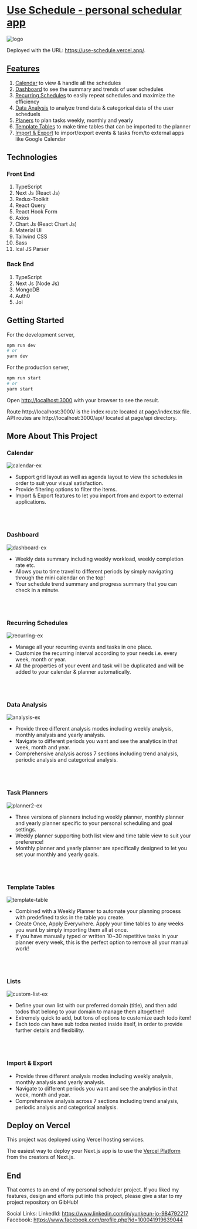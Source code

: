 # [Use Schedule - personal schedular app](https://use-schedule.vercel.app/)
![logo](https://user-images.githubusercontent.com/86972879/176129570-9fb7c0a4-0629-4837-856c-a49a869ce22a.png)

Deployed with the URL: https://use-schedule.vercel.app/.

## [Features](https://use-schedule.vercel.app/about)

1. [Calendar](https://use-schedule.vercel.app/about#calendar) to view & handle all the schedules 
2. [Dashboard](https://use-schedule.vercel.app/about#dashboard) to see the summary and trends of user schedules
3. [Recurring Schedules](https://use-schedule.vercel.app/about#recurring-schedules) to easily repeat schedules and maximize the efficiency
4. [Data Analysis](https://use-schedule.vercel.app/about#data-analysis) to analyze trend data & categorical data of the user scheduels
5. [Planers](https://use-schedule.vercel.app/about#planner) to plan tasks weekly, monthly and yearly
6. [Template Tables](https://use-schedule.vercel.app/about#template-tables) to make time tables that can be imported to the planner
7. [Import & Export](https://use-schedule.vercel.app/about#import-export) to import/export events & tasks from/to external apps like Google Calendar

## Technologies

### Front End
1. TypeScript
2. Next Js (React Js)
3. Redux-Toolkit
4. React Query
5. React Hook Form
6. Axios
7. Chart Js (React Chart Js)
8. Material UI
9. Tailwind CSS
10. Sass
11. Ical JS Parser

### Back End
1. TypeScript
2. Next Js (Node Js)
3. MongoDB
4. Auth0
5. Joi


## Getting Started

For the development server,

```bash
npm run dev
# or
yarn dev
```

For the production server,
```bash
npm run start
# or
yarn start
```

Open [http://localhost:3000](http://localhost:3000) with your browser to see the result.

Route http://localhost:3000/ is the index route located at page/index.tsx file. <br/>
API routes are http://localhost:3000/api/ located at page/api directory.


## More About This Project

### Calendar
![calendar-ex](https://user-images.githubusercontent.com/86972879/179355292-110c480c-c1f2-4712-89a3-ee926aee3279.jpg)

* Support grid layout as well as agenda layout to view the schedules in order to suit your visual satisfaction.
* Provide filtering options to filter the items.
* Import & Export features to let you import from and export to external applications.

<br />
<br />

### Dashboard
![dashboard-ex](https://user-images.githubusercontent.com/86972879/179355344-91b138c7-aacc-4a68-809a-c894701c8d9f.jpg)

* Weekly data summary including weekly workload, weekly completion rate etc.
* Allows you to time travel to different periods by simply navigating through the mini calendar on the top!
* Your schedule trend summary and progress summary that you can check in a minute.

<br />
<br />

### Recurring Schedules
![recurring-ex](https://user-images.githubusercontent.com/86972879/179355364-cc6fa7f3-c871-4b14-9637-dd462755d823.jpg)

* Manage all your recurring events and tasks in one place.
* Customize the recurring interval according to your needs i.e. every week, month or year.
* All the properties of your event and task will be duplicated and will be added to your calendar & planner automatically.

<br />
<br />

### Data Analysis
![analysis-ex](https://user-images.githubusercontent.com/86972879/179355379-53d33a5c-fb03-4105-8262-dd05dc9213ea.jpg)

* Provide three different analysis modes including weekly analysis, monthly analysis and yearly analysis.
* Navigate to different periods you want and see the analytics in that week, month and year.
* Comprehensive analysis across 7 sections including trend analysis, periodic analysis and categorical analysis.

<br />
<br />

### Task Planners
![planner2-ex](https://user-images.githubusercontent.com/86972879/179355396-fec9227e-8305-41a3-b8d3-c01cc1d97c6c.jpg)

* Three versions of planners including weekly planner, monthly planner and yearly planner specific to your personal scheduling and goal settings.
* Weekly planner supporting both list view and time table view to suit your preference!
* Monthly planner and yearly planner are specifically designed to let you set your monthly and yearly goals.

<br />
<br />

### Template Tables
![template-table](https://user-images.githubusercontent.com/86972879/179355525-bd746fa3-6c0a-4768-8c90-cd54f7518c1e.jpg)

* Combined with a Weekly Planner to automate your planning process with predefined tasks in the table you create.
* Create Once, Apply Everywhere. Apply your time tables to any weeks you want by simply importing them all at once.
* If you have manually typed or written 10~30 repetitive tasks in your planner every week, this is the perfect option to remove all your manual work!

<br />
<br />

### Lists
![custom-list-ex](https://user-images.githubusercontent.com/86972879/179355550-4e9ded84-852d-4c45-ba65-d3d4562d8ad4.jpg)

* Define your own list with our preferred domain (title), and then add todos that belong to your domain to manage them altogether!
* Extremely quick to add, but tons of options to customize each todo item!
* Each todo can have sub todos nested inside itself, in order to provide further details and flexibility.

<br />
<br />

### Import & Export

* Provide three different analysis modes including weekly analysis, monthly analysis and yearly analysis.
* Navigate to different periods you want and see the analytics in that week, month and year.
* Comprehensive analysis across 7 sections including trend analysis, periodic analysis and categorical analysis.


## Deploy on Vercel

This project was deployed using Vercel hosting services.

The easiest way to deploy your Next.js app is to use the [Vercel Platform](https://vercel.com/new?utm_medium=default-template&filter=next.js&utm_source=create-next-app&utm_campaign=create-next-app-readme) from the creators of Next.js.


## End

That comes to an end of my personal scheduler project. 
If you liked my features, design and efforts put into this project, please give a star to my project repository on GibHub!

Social Links:
LinkedId: https://www.linkedin.com/in/yunkeun-jo-984792217
Facebook: https://www.facebook.com/profile.php?id=100041919639044


